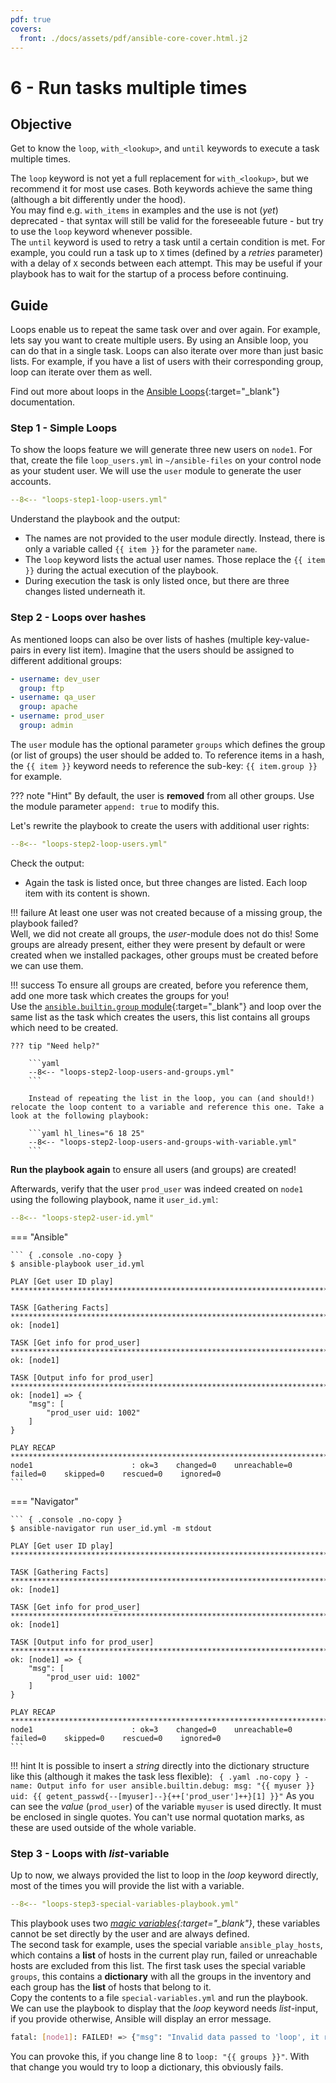 ```yaml
---
pdf: true
covers:
  front: ./docs/assets/pdf/ansible-core-cover.html.j2
---
```


# 6 - Run tasks multiple times

## Objective

Get to know the `loop`, `with_<lookup>`, and `until` keywords to execute a task multiple times.  

The `loop` keyword is not yet a full replacement for `with_<lookup>`, but we recommend it for most use cases. Both keywords achieve the same thing (although a bit differently under the hood).  
You may find e.g. `with_items` in examples and the use is not (*yet*) deprecated - that syntax will still be valid for the foreseeable future - but try to use the `loop` keyword whenever possible.  
The `until` keyword is used to retry a task until a certain condition is met. For example, you could run a task up to `X` times (defined by a *retries* parameter) with a delay of `X` seconds between each attempt. This may be useful if your playbook has to wait for the startup of a process before continuing.

## Guide

Loops enable us to repeat the same task over and over again. For example, lets say you want to create multiple users. By using an Ansible loop, you can do that in a single task. Loops can also iterate over more than just basic lists. For example, if you have a list of users with their corresponding group, loop can iterate over them as well.  

Find out more about loops in the [Ansible Loops](https://docs.ansible.com/ansible/latest/user_guide/playbooks_loops.html){:target="_blank"} documentation.

### Step 1 - Simple Loops

To show the loops feature we will generate three new users on `node1`. For that, create the file `loop_users.yml` in `~/ansible-files` on your control node as your student user. We will use the `user` module to generate the user accounts.

```yaml
--8<-- "loops-step1-loop-users.yml"
```

Understand the playbook and the output:

* The names are not provided to the user module directly. Instead, there is only a variable called `{{ item }}` for the parameter `name`.
* The `loop` keyword lists the actual user names. Those replace the `{{ item }}` during the actual execution of the playbook.
* During execution the task is only listed once, but there are three changes listed underneath it.

### Step 2 - Loops over hashes

As mentioned loops can also be over lists of hashes (multiple key-value-pairs in every list item). Imagine that the users should be assigned to different additional groups:

```yaml
- username: dev_user
  group: ftp
- username: qa_user
  group: apache
- username: prod_user
  group: admin
```

The `user` module has the optional parameter `groups` which defines the group (or list of groups) the user should be added to. To reference items in a hash, the `{{ item }}` keyword needs to reference the sub-key: `{{ item.group }}` for example.

??? note "Hint"
    By default, the user is **removed** from all other groups. Use the module parameter `append: true` to modify this.

Let's rewrite the playbook to create the users with additional user rights:

```yaml
--8<-- "loops-step2-loop-users.yml"
```  

Check the output:

* Again the task is listed once, but three changes are listed. Each loop item with its content is shown.

!!! failure
    At least one user was not created because of a missing group, the playbook failed?  
    Well, we did not create all groups, the *user*-module does not do this! Some groups are already present, either they were present by default or were created when we installed packages, other groups must be created before we can use them.  

!!! success
    To ensure all groups are created, before you reference them, add one more task which creates the groups for you!  
    Use the [`ansible.builtin.group` module](https://docs.ansible.com/ansible/latest/collections/ansible/builtin/group_module.html){:target="_blank"} and loop over the same list as the task which creates the users, this list contains all groups which need to be created.

    ??? tip "Need help?"

        ```yaml
        --8<-- "loops-step2-loop-users-and-groups.yml"
        ```

        Instead of repeating the list in the loop, you can (and should!) relocate the loop content to a variable and reference this one. Take a look at the following playbook:

        ```yaml hl_lines="6 18 25"
        --8<-- "loops-step2-loop-users-and-groups-with-variable.yml"
        ```

**Run the playbook again** to ensure all users (and groups) are created!

Afterwards, verify that the user `prod_user` was indeed created on `node1` using the following playbook, name it `user_id.yml`:

```yaml
--8<-- "loops-step2-user-id.yml"
```

=== "Ansible"

    ``` { .console .no-copy }
    $ ansible-playbook user_id.yml

    PLAY [Get user ID play] ******************************************************************************************

    TASK [Gathering Facts] *******************************************************************************************
    ok: [node1]

    TASK [Get info for prod_user] *****************************************************************************************
    ok: [node1]

    TASK [Output info for prod_user] **************************************************************************************
    ok: [node1] => {
        "msg": [
            "prod_user uid: 1002"
        ]
    }

    PLAY RECAP *******************************************************************************************************
    node1                      : ok=3    changed=0    unreachable=0    failed=0    skipped=0    rescued=0    ignored=0  
    ```

=== "Navigator"

    ``` { .console .no-copy }
    $ ansible-navigator run user_id.yml -m stdout

    PLAY [Get user ID play] ******************************************************************************************

    TASK [Gathering Facts] *******************************************************************************************
    ok: [node1]

    TASK [Get info for prod_user] *****************************************************************************************
    ok: [node1]

    TASK [Output info for prod_user] **************************************************************************************
    ok: [node1] => {
        "msg": [
            "prod_user uid: 1002"
        ]
    }

    PLAY RECAP *******************************************************************************************************
    node1                      : ok=3    changed=0    unreachable=0    failed=0    skipped=0    rescued=0    ignored=0  
    ```

!!! hint
    It is possible to insert a *string* directly into the dictionary structure like this (although it makes the task less flexible):
    ```  { .yaml .no-copy }
    - name: Output info for user
      ansible.builtin.debug:
        msg: "{{ myuser }} uid: {{ getent_passwd{--[myuser]--}{++['prod_user']++}[1] }}"
    ```
    As you can see the *value* (`prod_user`) of the variable `myuser` is used directly. It must be enclosed in single quotes. You can't use normal quotation marks, as these are used outside of the whole variable.

### Step 3 - Loops with *list*-variable

Up to now, we always provided the list to loop in the *loop* keyword directly, most of the times you will provide the list with a variable.

```yaml
--8<-- "loops-step3-special-variables-playbook.yml"
```

This playbook uses two *[magic variables](https://docs.ansible.com/ansible/latest/reference_appendices/special_variables.html){:target="_blank"}*, these variables cannot be set directly by the user and are always defined.  
The second task for example, uses the special variable `ansible_play_hosts`, which contains a **list** of hosts in the current play run, failed or unreachable hosts are excluded from this list. The first task uses the special variable `groups`, this contains a **dictionary** with all the groups in the inventory and each group has the **list** of hosts that belong to it.  
Copy the contents to a file `special-variables.yml` and run the playbook.  
We can use the playbook to display that the *loop* keyword needs *list*-input, if you provide otherwise, Ansible will display an error message.

```bash
fatal: [node1]: FAILED! => {"msg": "Invalid data passed to 'loop', it requires a list, got this instead: {'all': ['node1', 'node2', 'node3'], 'ungrouped': [], 'web': ['node1', 'node2', 'node3']}. Hint: If you passed a list/dict of just one element, try adding wantlist=True to your lookup invocation or use q/query instead of lookup."}
```

You can provoke this, if you change line 8 to `loop: "{{ groups }}"`. With that change you would try to loop a dictionary, this obviously fails.
